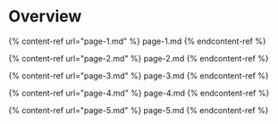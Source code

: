 # Overview

{% content-ref url="page-1.md" %} page-1.md {% endcontent-ref %}

{% content-ref url="page-2.md" %} page-2.md {% endcontent-ref %}

{% content-ref url="page-3.md" %} page-3.md {% endcontent-ref %}

{% content-ref url="page-4.md" %} page-4.md {% endcontent-ref %}

{% content-ref url="page-5.md" %} page-5.md {% endcontent-ref %}
